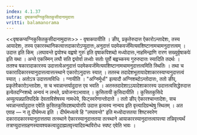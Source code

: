 ```yaml
---
index: 4.1.37
sutra: वृषाकप्यग्निकुसितकुसीदानामुदात्तः
vritti: balamanorama
---
```


<<वृषाकप्यग्निकुसितकुसीदानामुदात्तः>> - वृषाकपायीति । ङीप्, प्रकृतेरुदात्त ऐकारोऽन्तादेशः, तस्य आयादेशः, तस्य एकारस्थानिकत्वात्तदाकारोऽप्युदात्तः,अनुदात्तं पदमेकवर्ज॑मित्यवशिष्टानामचामनुदात्तत्वम् । उदात्त इति किम्  ।लघावन्ते द्वयोश्च वह्वषो गुरुः॑ इति वृषाकपिशब्दो मध्योदात्तः,नाहमिन्द्राणि रारण सख्युर्वृषाकपेः॑ इति यथा । अन्ते एकस्मिन् लघौ सति द्वयोर्वा लध्वोः सतोः पूर्वो बह्वच्कस्य गुरुरुदात्तः स्यादिति तदर्थः । ततश्च षकारादाकारस्य उदात्तत्वेअनुदात्तं पदमेकवर्जमित्यवशिष्टानामचामनुदात्तत्वमिति स्थितिः । तथा च पकारादिकारस्यानुदात्तत्वात्तत्स्थाने एकारोऽनुदात्तः स्यात् । ततस्च तदादेशभूतायादेशाकारस्याप्यनुदात्तत्वं स्यात् । अतोऽत्र उदात्तत्वविधिः । ग्नायीति । "अग्निर्मूर्धा" इत्यादौ अग्निशब्दोऽन्तोदात्तः, ततो ङीप्, प्रकृतेरैकारोऽन्तादेशः, स च भवन्नान्तर्यादुदात्त एव भवति । अतस्तदादेशाऽ‌ऽयादेशाकारस्य उदात्तत्वसिद्धेरुदात्त इत्येतदग्निशब्दे अन्वयं न लभते, प्रयोजनाऽभावात् । कुसितायी कुसिदायीति । कुसितकुसिदे अव्युत्पन्नप्रातिपदिके देवताविशेषस्य नामधेये, फिट्स्वरेणान्तोदात्ते । ततो ङीप् ऐकारश्चान्तादेशः, सच भवन्नान्तर्यादुदात्त एवेति कुसितकुसिदशब्दयोरपि उदात्त इत्यस्य नान्वय इति वृत्त्यादिग्रन्थेषु स्थितम् । अत एवाह — न तु दीर्घमध्य इति । दीर्घमध्यत्वे हि "लघावन्ते" इति मध्योदात्ततया शिष्टस्वरेण दकारादकारस्यानुदात्ततया तत्स्थाने ऐकारस्यानुदात्ततया तत्स्थाने आयाकारस्यानुदात्तत्वापत्त्या तन्निवृत्त्यर्थं तत्राप्युदात्तग्रहणस्यावश्यकत्वादुदाह्मतवृत्त्यादिग्रन्थविरोधः स्पष्ट एवेति भावः ।
